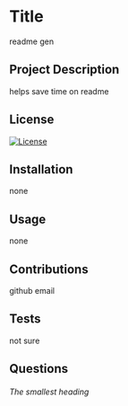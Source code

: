 # Title
 readme gen

 ## Project Description
  helps save time on readme 

 ## License
  [![License](https://img.shields.io/badge/License-Boost_1.0-lightblue.svg)](https://www.boost.org/LICENSE_1_0.txt)
  
 ## Installation
  none

 ## Usage
  none

 ## Contributions
  github
  email

 ## Tests
  not sure

 ## Questions

  ###### The smallest heading
  
  